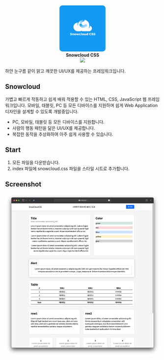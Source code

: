 <p align="center">
    <img width="150" src="src/logo.png" alt="{Logo}">
    <br />
    <b>Snowcloud CSS</b>
    <br />
    <img src="https://img.shields.io/badge/build-v0.3.0-brightgreen"/>
    <p>하얀 눈구름 같이 맑고 깨끗한 UI/UX를 제공하는 프레임워크입니다.</p>

</p>

## Snowcloud

가볍고 빠르게 작동하고 쉽게 배워 적용할 수 있는 HTML, CSS, JavaScript 웹 프레임워크입니다. 모바일, 태블릿, PC 등 모든 디바이스를 지원하며 쉽게 Web Application 디자인을 설계할 수 있도록 개발중입니다.

- PC, 모바일, 태블릿 등 모든 디바이스를 지원합니다.
- 사람의 행동 패턴을 닮은 UI/UX를 제공합니다.
- 복잡한 동작을 추상화하여 아주 쉽게 사용할 수 있습니다.

## Start

1. 모든 파일을 다운받습니다.
2. index 파일에 snowcloud.css 파일을 스타일 시트로 추가합니다.

## Screenshot

<p align="center">
    <img src="screenshot/example.png" alt="{example}">
</p>

